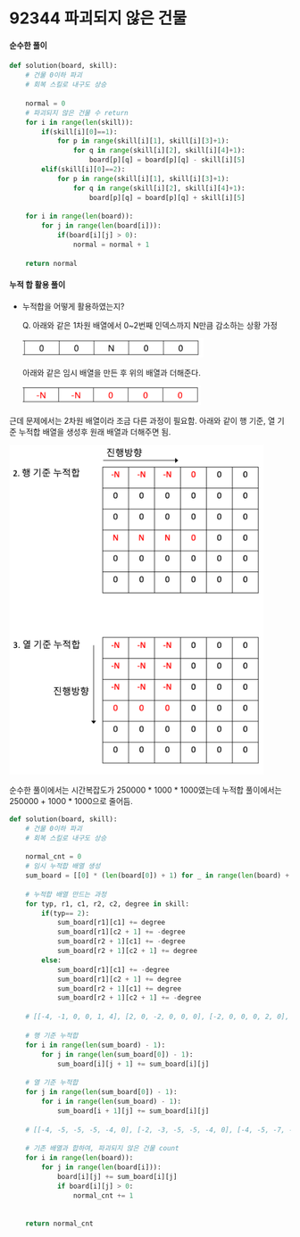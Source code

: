 # 92344 파괴되지 않은 건물


####  순수한 풀이
```python
def solution(board, skill):
    # 건물 0이하 파괴
    # 회복 스킬로 내구도 상승

    normal = 0
    # 파괴되지 않은 건물 수 return
    for i in range(len(skill)):
        if(skill[i][0]==1):
            for p in range(skill[i][1], skill[i][3]+1):
                for q in range(skill[i][2], skill[i][4]+1):
                    board[p][q] = board[p][q] - skill[i][5]
        elif(skill[i][0]==2):
            for p in range(skill[i][1], skill[i][3]+1):
                for q in range(skill[i][2], skill[i][4]+1):
                    board[p][q] = board[p][q] + skill[i][5]

    for i in range(len(board)):
        for j in range(len(board[i])):
            if(board[i][j] > 0):
                normal = normal + 1

    return normal
```

#### 누적 합 활용 풀이

- 누적합을 어떻게 활용하였는지?

    Q. 아래와 같은 1차원 배열에서 0~2번째 인덱스까지 N만큼 감소하는 상황 가정
    
    ![](./image/2023-02-05-02-53-56.png)

    아래와 같은 임시 배열을 만든 후 위의 배열과 더해준다.
    
    ![](./image/2023-02-05-02-52-49.png)

근데 문제에서는 2차원 배열이라 조금 다른 과정이 필요함.
아래와 같이 행 기준, 열 기준 누적합 배열을 생성후
원래 배열과 더해주면 됨.

![](./image/2023-02-05-02-56-35.png)

순수한 풀이에서는 시간복잡도가 250000 * 1000 * 1000였는데
누적합 풀이에서는 250000 + 1000 * 1000으로 줄어듬.

```python
def solution(board, skill):
    # 건물 0이하 파괴
    # 회복 스킬로 내구도 상승

    normal_cnt = 0
    # 임시 누적합 배열 생성
    sum_board = [[0] * (len(board[0]) + 1) for _ in range(len(board) + 1)]

    # 누적합 배열 만드는 과정
    for typ, r1, c1, r2, c2, degree in skill:
        if(typ== 2):
            sum_board[r1][c1] += degree
            sum_board[r1][c2 + 1] += -degree
            sum_board[r2 + 1][c1] += -degree
            sum_board[r2 + 1][c2 + 1] += degree
        else:
            sum_board[r1][c1] += -degree
            sum_board[r1][c2 + 1] += degree
            sum_board[r2 + 1][c1] += degree
            sum_board[r2 + 1][c2 + 1] += -degree

    # [[-4, -1, 0, 0, 1, 4], [2, 0, -2, 0, 0, 0], [-2, 0, 0, 0, 2, 0], [2, 0, 0, 0, -2, 0], [2, 1, 2, 0, -1, -4]]

    # 행 기준 누적합
    for i in range(len(sum_board) - 1):
        for j in range(len(sum_board[0]) - 1):
            sum_board[i][j + 1] += sum_board[i][j]

    # 열 기준 누적합
    for j in range(len(sum_board[0]) - 1):
        for i in range(len(sum_board) - 1):
            sum_board[i + 1][j] += sum_board[i][j]

    # [[-4, -5, -5, -5, -4, 0], [-2, -3, -5, -5, -4, 0], [-4, -5, -7, -7, -4, 0], [-2, -3, -5, -5, -4, 0], [0, -2, -3, -5, -5, -4]]

    # 기존 배열과 합하여, 파괴되지 않은 건물 count
    for i in range(len(board)):
        for j in range(len(board[i])):
            board[i][j] += sum_board[i][j]
            if board[i][j] > 0:
                normal_cnt += 1


    return normal_cnt
```
